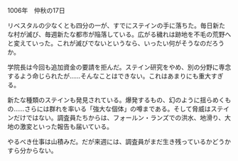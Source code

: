 <!-- title: 研究者の手記 #3 -->

1006年　仲秋の17日

リベスタルの少なくとも四分の一が、すでにステインの手に落ちた。毎日新たな村が滅び、毎週新たな都市が陥落している。広がる穢れは跡地を不毛の荒野へと変えていった。これが滅びでないというなら、いったい何がそうなのだろうか。

学院長は今回も追加資金の要請を拒んだ。ステイン研究をやめ、別の分野に専念するよう命じられたが……そんなことはできない。これはあまりにも重大すぎる。

新たな種類のステインも発見されている。爆発するもの、幻のように揺らめくもの……さらには群れを率いる「強大な個体」の噂まである。そして脅威はステインだけではない。調査員たちからは、フォールン・ランズでの洪水、地滑り、大地の激変といった報告も届いている。

やるべき仕事は山積みだ。だが来週には、調査員がまだ生き残っているかどうかすら分からない。
